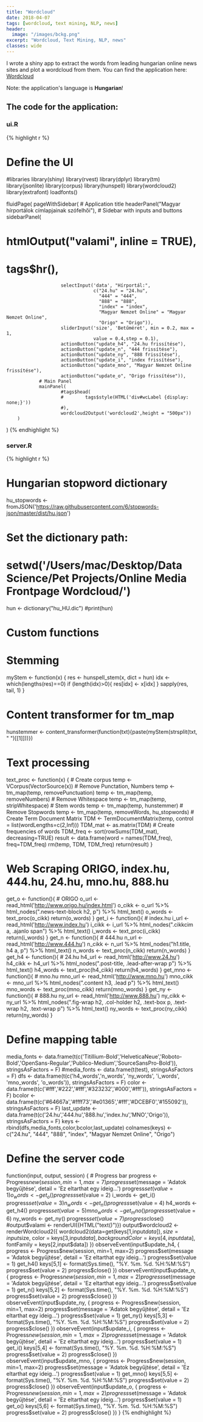 ```yaml
---
title: "Wordcloud"
date: 2018-04-07
tags: [wordcloud, text mining, NLP, news]
header:
  image: "/images/bckg.png"
excerpt: "Wordcloud, Text Mining, NLP, news"
classes: wide
---
```


I wrote a shiny app to extract the words from leading hungarian online news sites and plot a wordcloud from them. You can find the application here: [Wordcloud](https://datafitness.shinyapps.io/wordcloud/)

Note: the application's language is **Hungarian**!

## The code for the application:

### ui.R

{% highlight r %}
# Define the UI
#libraries
library(shiny)
library(rvest)
library(dplyr)
library(tm)
library(jsonlite)
library(corpus)
library(hunspell)
library(wordcloud2)
library(extrafont)
loadfonts()

fluidPage(
        pageWithSidebar(
                # Application title
                headerPanel("Magyar hírportálok címlapjainak szófelhői"),
                # Sidebar with inputs and buttons
                sidebarPanel(
#                        htmlOutput("valami", inline = TRUE),
#                        tags$hr(),
                        selectInput('data', "Hírportál:",
                                    c("24.hu" = "24.hu",
                                      "444" = "444",
                                      "888" = "888",
                                      "index" = "index",
                                      "Magyar Nemzet Online" = "Magyar Nemzet Online",
                                      "Origo" = "Origo")),
                        sliderInput('size', 'Betűméret', min = 0.2, max = 1,
                                    value = 0.4,step = 0.1),
                        actionButton("update_h4", "24.hu frissítése"),
                        actionButton("update_n", "444 frissítése"),
                        actionButton("update_ny", "888 frissítése"),
                        actionButton("update_i", "index frissítése"),
                        actionButton("update_mno", "Magyar Nemzet Online frissítése"),
                        actionButton("update_o", "Origo frissítése")),
                # Main Panel
                mainPanel(
                        #tags$head(
                        #        tags$style(HTML('div#wcLabel {display: none;}'))
                        #),
                        wordcloud2Output('wordcloud2',height = "500px"))
        )
)
{% endhighlight %}

### server.R

{% highlight r %}
# Hungarian stopword dictionary
hu_stopwords <- fromJSON('https://raw.githubusercontent.com/6/stopwords-json/master/dist/hu.json')

# Set the dictionary path:
# setwd('/Users/mac/Desktop/Data Science/Pet Projects/Online Media Frontpage Wordcloud/')
hun <- dictionary("hu_HU.dic")
#print(hun)

# Custom functions

# Stemming
myStem <- function(x) {
        res <- hunspell_stem(x, dict = hun)
        idx <- which(lengths(res)==0)
        if (length(idx)>0){
                res[idx] <- x[idx]
        }
        sapply(res, tail, 1)
}
# Content transformer for tm_map
hunstemmer <- content_transformer(function(txt){paste(myStem(strsplit(txt, " ")[[1]]))})

# Text processing
text_proc <- function(x) {
        # Create corpus
        temp <- VCorpus(VectorSource(x))
        # Remove Punctation, Numbers
        temp <- tm_map(temp, removePunctuation)
        temp <- tm_map(temp, removeNumbers)
        # Remove Whitespace
        temp <- tm_map(temp, stripWhitespace)
        # Stem words
        temp <- tm_map(temp, hunstemmer)
        # Remove Stopwords
        temp <- tm_map(temp, removeWords, hu_stopwords)
        # Create Term Document Matrix
        TDM <- TermDocumentMatrix(temp, control = list(wordLengths=c(2,Inf)))
        TDM_mat <- as.matrix(TDM)
        # Create frequencies of words
        TDM_freq <- sort(rowSums(TDM_mat), decreasing=TRUE)
        result <- data.frame(word = names(TDM_freq), freq=TDM_freq)
        rm(temp, TDM, TDM_freq)
        return(result)
}

# Web Scraping ORIGO, index.hu, 444.hu, 24.hu, mno.hu, 888.hu
get_o <- function(){
        # ORIGO
        o_url <- read_html('http://www.origo.hu/index.html')
        o_cikk <- o_url %>% html_nodes(".news-text-block h2, p") %>% html_text()
        o_words <- text_proc(o_cikk)
        return(o_words)
}
get_i <- function(){
        # index.hu
        i_url <- read_html('http://www.index.hu')
        i_cikk <- i_url %>% html_nodes(".cikkcim a, .ajanlo span") %>% html_text()
        i_words <- text_proc(i_cikk)
        return(i_words)
}
get_n <- function(){
        # 444.hu
        n_url <- read_html('http://www.444.hu')
        n_cikk <- n_url %>% html_nodes("h1.title, h4 a, p") %>% html_text()
        n_words <- text_proc(n_cikk)
        return(n_words)
}
get_h4 <- function(){
        # 24.hu
        h4_url <- read_html('http://www.24.hu')
        h4_cikk <- h4_url %>% html_nodes(".post-title, .lead-after-wrap p") %>% html_text()
        h4_words <- text_proc(h4_cikk)
        return(h4_words)
}
get_mno <- function(){
        # mno.hu
        mno_url <- read_html('http://www.mno.hu')
        mno_cikk <- mno_url %>% html_nodes(".content h3, .lead p") %>% html_text()
        mno_words <- text_proc(mno_cikk)
        return(mno_words)
}
get_ny <- function(){
        # 888.hu
        ny_url <- read_html('http://www.888.hu')
        ny_cikk <- ny_url %>% html_nodes(".fig-wrap h2, .col-holder h2,
                                         .text-box p, .text-wrap h2, .text-wrap p") %>% html_text()
        ny_words <- text_proc(ny_cikk)
        return(ny_words)
}

# Define mapping table
media_fonts <- data.frame(t(c('Titillium-Bold','HelveticaNeue','Roboto-Bold','OpenSans-Regular','Publico-Medium','SourceSansPro-Bold')),
                          stringsAsFactors = F)
#media_fonts <- data.frame(t(test), stringsAsFactors = F)
dfs <- data.frame(t(c('h4_words','n_words', 'ny_words', 'i_words', 'mno_words', 'o_words')),
                  stringsAsFactors = F)
color <- data.frame(t(c('#fff','#222','#fff','#323232','#000','#fff')),
                    stringsAsFactors = F)
bcolor <- data.frame(t(c('#64667a','#ffff73','#e01365','#fff','#DCEBF0','#155092')),
                     stringsAsFactors = F)
last_update <- data.frame(t(c('24.hu','444.hu','888.hu','index.hu','MNO','Origo')),
                          stringsAsFactors = F)
keys <- rbind(dfs,media_fonts,color,bcolor,last_update)
colnames(keys) <- c("24.hu", "444", "888", "index", "Magyar Nemzet Online", "Origo")

# Define the server code
function(input, output, session) {
        # Progress bar
        progress <- Progress$new(session, min=1, max=7)
        progress$set(message = 'Adatok begyűjtése',
                     detail = 'Ez eltarthat egy ideig...')
        progress$set(value = 1)
        o_words <- get_o()
        progress$set(value = 2)
        i_words <- get_i()
        progress$set(value = 3)
        n_words <- get_n()
        progress$set(value = 4)
        h4_words <- get_h4()
        progress$set(value = 5)
        mno_words <- get_mno()
        progress$set(value = 6)
        ny_words <- get_ny()
        progress$set(value = 7)
        progress$close()
        #output$valami <- renderUI({HTML("text()")})
        output$wordcloud2 <- renderWordcloud2({
                wordcloud2(data=get(keys[1,input$data]), size=input$size,
                           color = keys[3,input$data],
                           backgroundColor = keys[4,input$data],
                           fontFamily = keys[2,input$data])
        })
        observeEvent(input$update_h4, {
                progress <- Progress$new(session, min=1, max=2)
                progress$set(message = 'Adatok begyűjtése',
                             detail = 'Ez eltarthat egy ideig...')
                progress$set(value = 1)
                get_h4()
                keys[5,1] <- format(Sys.time(), "%Y. %m. %d. %H:%M:%S")
                progress$set(value = 2)
                progress$close()
        })
        observeEvent(input$update_n, {
                progress <- Progress$new(session, min=1, max=2)
                progress$set(message = 'Adatok begyűjtése',
                             detail = 'Ez eltarthat egy ideig...')
                progress$set(value = 1)
                get_n()
                keys[5,2] <- format(Sys.time(), "%Y. %m. %d. %H:%M:%S")
                progress$set(value = 2)
                progress$close()
        })
        observeEvent(input$update_ny, {
                progress <- Progress$new(session, min=1, max=2)
                progress$set(message = 'Adatok begyűjtése',
                             detail = 'Ez eltarthat egy ideig...')
                progress$set(value = 1)
                get_ny()
                keys[5,3] <- format(Sys.time(), "%Y. %m. %d. %H:%M:%S")
                progress$set(value = 2)
                progress$close()
        })
        observeEvent(input$update_i, {
                progress <- Progress$new(session, min=1, max=2)
                progress$set(message = 'Adatok begyűjtése',
                             detail = 'Ez eltarthat egy ideig...')
                progress$set(value = 1)
                get_i()
                keys[5,4] <- format(Sys.time(), "%Y. %m. %d. %H:%M:%S")
                progress$set(value = 2)
                progress$close()
        })
        observeEvent(input$update_mno, {
                progress <- Progress$new(session, min=1, max=2)
                progress$set(message = 'Adatok begyűjtése',
                             detail = 'Ez eltarthat egy ideig...')
                progress$set(value = 1)
                get_mno()
                keys[5,5] <- format(Sys.time(), "%Y. %m. %d. %H:%M:%S")
                progress$set(value = 2)
                progress$close()
        })
        observeEvent(input$update_o, {
                progress <- Progress$new(session, min=1, max=2)
                progress$set(message = 'Adatok begyűjtése',
                             detail = 'Ez eltarthat egy ideig...')
                progress$set(value = 1)
                get_o()
                keys[5,6] <- format(Sys.time(), "%Y. %m. %d. %H:%M:%S")
                progress$set(value = 2)
                progress$close()
        })
}
{% endhighlight %}
